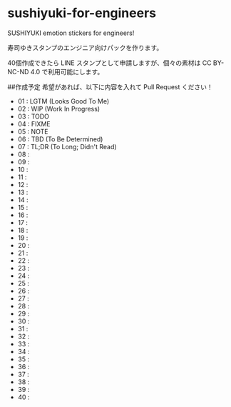 sushiyuki-for-engineers
=======================

SUSHIYUKI emotion stickers for engineers!

寿司ゆきスタンプのエンジニア向けパックを作ります。

40個作成できたら LINE スタンプとして申請しますが、個々の素材は CC BY-NC-ND 4.0 で利用可能にします。

##作成予定
希望があれば、以下に内容を入れて Pull Request ください！
- 01 : LGTM  (Looks Good To Me)
- 02 : WIP   (Work In Progress)
- 03 : TODO
- 04 : FIXME
- 05 : NOTE
- 06 : TBD   (To Be Determined)
- 07 : TL;DR (To Long; Didn't Read)
- 08 : 
- 09 : 
- 10 : 
- 11 : 
- 12 : 
- 13 : 
- 14 : 
- 15 : 
- 16 : 
- 17 : 
- 18 : 
- 19 : 
- 20 : 
- 21 : 
- 22 : 
- 23 : 
- 24 : 
- 25 : 
- 26 : 
- 27 : 
- 28 : 
- 29 : 
- 30 : 
- 31 : 
- 32 : 
- 33 : 
- 34 : 
- 35 : 
- 36 : 
- 37 : 
- 38 : 
- 39 : 
- 40 : 
